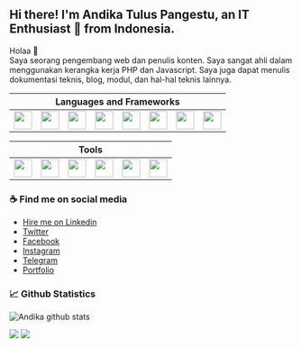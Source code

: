 ## Hi there! I'm Andika Tulus Pangestu, an IT Enthusiast 🚀 from Indonesia.

Holaa 👋 <br/>
Saya seorang pengembang web dan penulis konten. Saya sangat ahli dalam menggunakan kerangka kerja PHP dan Javascript. 
Saya juga dapat menulis dokumentasi teknis, blog, modul, dan hal-hal teknis lainnya.

<table>
<thead>
  <tr>
    <th colspan="12">Languages and Frameworks</th>
  </tr>
</thead>
<tbody>
  <tr>
    <td>
      <img height="32" width="32" src="https://cdn.simpleicons.org/php/#777BB4" />
    </td>
    <td>
      <img height="32" width="32" src="https://cdn.simpleicons.org/javascript/#F7DF1E" />
    </td>
    <td>
      <img height="32" width="32" src="https://cdn.simpleicons.org/python/#3776AB" />
    </td>
    <td>
      <img height="32" width="32" src="https://cdn.simpleicons.org/dart/#0175C2" />
    </td>
    <td>
      <img height="32" width="32" src="https://cdn.simpleicons.org/codeigniter/#EF4223" />
    </td>
    <td>
      <img height="32" width="32" src="https://cdn.simpleicons.org/laravel/#FF2D20" />
    </td>
    <td>
      <img height="32" width="32" src="https://cdn.simpleicons.org/hugo/#FF4088" />
    </td>
    <td>
      <img height="32" width="32" src="https://cdn.simpleicons.org/flutter/#02569B" />
    </td>
  </tr>
</tbody>
</table>

<!-- Tools -->
<table>
<thead>
  <tr>
    <th colspan="12">Tools</th>
  </tr>
</thead>
<tbody>
  <tr>
    <td>
      <img height="32" width="32" src="https://cdn.simpleicons.org/visualstudiocode/#FF4088" />
    </td>
    <td>
      <img height="32" width="32" src="https://cdn.simpleicons.org/git/#02569B" />
    </td>
    <td>
      <img height="32" width="32" src="https://cdn.simpleicons.org/windows10/#0078D6" />
    </td>
    <td>
      <img height="32" width="32" src="https://cdn.simpleicons.org/ubuntu/#E95420" />
    </td>
    <td>
      <img height="32" width="32" src="https://cdn.simpleicons.org/figma/" />
    </td>
    <td>
      <img height="32" width="32" src="https://cdn.simpleicons.org/github/ffffff" />
    </td>
  </tr>
</tbody>
</table>


### ☕ Find me on social media
- [Hire me on Linkedin](https://www.linkedin.com/in/andika-tulus-pangestu/)
- [Twitter](https://twitter.com/andikatulusp)
- [Facebook](https://www.facebook.com/tuluspgstu)
- [Instagram](https://instagram.com/andikatuluspangestu)
- [Telegram](https://t.me/andikatulusp)
- [Portfolio](https://andikatuluspangestu.github.io/)

### 📈 Github Statistics 
![Andika github stats](https://github-readme-stats.vercel.app/api?username=andikatuluspangestu&show_icons=true&hide_border=true&count_private=true&theme=tokyonight)  

![](http://github-profile-summary-cards.vercel.app/api/cards/most-commit-language?username=andikatuluspangestu&theme=tokyonight)
![](http://github-profile-summary-cards.vercel.app/api/cards/productive-time?username=andikatuluspangestu&theme=tokyonight&utcOffset=7)


